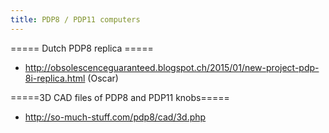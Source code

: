 ```yaml
---
title: PDP8 / PDP11 computers
---
```


===== Dutch PDP8 replica =====
* http://obsolescenceguaranteed.blogspot.ch/2015/01/new-project-pdp-8i-replica.html (Oscar)

=====3D CAD files of PDP8 and PDP11 knobs=====
* http://so-much-stuff.com/pdp8/cad/3d.php
